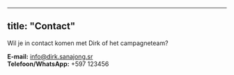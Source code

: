 
---
title: "Contact"
---

Wil je in contact komen met Dirk of het campagneteam?

**E-mail:** info@dirk.sanajong.sr  
**Telefoon/WhatsApp:** +597 123456  
